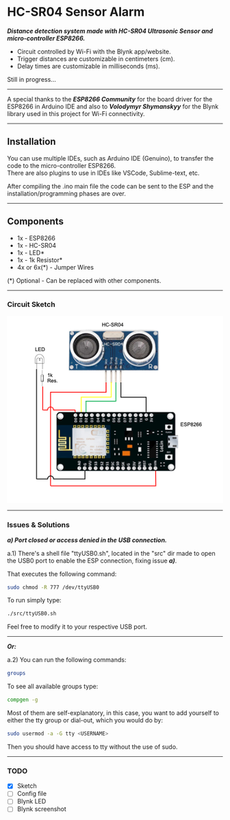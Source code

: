 # HC-SR04 Sensor Alarm

***Distance detection system made with HC-SR04 Ultrasonic Sensor and micro-controller ESP8266.<br />***
- Circuit controlled by Wi-Fi with the Blynk app/website.<br />
- Trigger distances are customizable in centimeters (cm).<br />
- Delay times are customizable in milliseconds (ms).<br />

Still in progress...

---

A special thanks to the ***ESP8266 Community*** for the board driver for the ESP8266 in Arduino IDE and also to ***Volodymyr Shymanskyy*** for the Blynk library used in this project for Wi-Fi connectivity.

---

## Installation

You can use multiple IDEs, such as Arduino IDE (Genuino), to transfer the code to the micro-controller ESP8266.<br />
There are also plugins to use in IDEs like VSCode, Sublime-text, etc.<br />

After compiling the .ino main file the code can be sent to the ESP and the installation/programming phases are over.

---

## Components

- 1x - ESP8266 <br/>
- 1x - HC-SR04 <br/>
- 1x - LED* <br/>
- 1x - 1k Resistor* <br/>
- 4x or 6x(*) - Jumper Wires <br/>

(*) Optional - Can be replaced with other components.

---

### Circuit Sketch

<p align="center">
  <img src=".github/img/sketch.png" alt="Circuit Sketch"/>
</p>

---

### Issues & Solutions

***a) Port closed or access denied in the USB connection.***<br />

a.1) There's a shell file "ttyUSB0.sh", located in the "src" dir made to open the USB0 port to enable the ESP connection, fixing issue ***a)***.<br />

That executes the following command:

```bash
sudo chmod -R 777 /dev/ttyUSB0 
  ```
  
To run simply type:

```bash
./src/ttyUSB0.sh
```

Feel free to modify it to your respective USB port.

---

***Or:***

a.2) You can run the following commands:

```bash
groups
```

To see all available groups type:

```bash
compgen -g
```

Most of them are self-explanatory, in this case, you want to add yourself to either the tty group or dial-out, which you would do by:

```bash
sudo usermod -a -G tty <USERNAME>
```

Then you should have access to tty without the use of sudo.

---

### TODO

- [x] Sketch
- [ ] Config file
- [ ] Blynk LED
- [ ] Blynk screenshot
